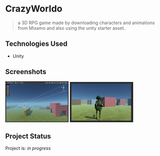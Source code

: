 # CrazyWorldo
>a 3D RPG game made by downloading characters and animations from Mixamo and also using the unity starter asset..


## Technologies Used
- Unity


## Screenshots
<img src="./img/cw1.PNG" alt="" width="200"/>        <img src="./img/CW2.PNG" alt="" width="200"/>



## Project Status
Project is: _in progress_

